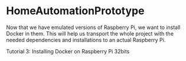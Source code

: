 # HomeAutomationPrototype
Now that we have emulated versions of Raspberry Pi, we want to install Docker in them. This will help us transport the whole project with the needed dependencies and installations to an actual Raspberry Pi.

Tutorial 3: Installing Docker on Raspberry Pi 32bits 


